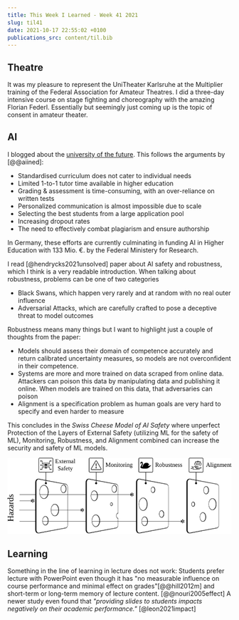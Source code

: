 ```yaml
---
title: This Week I Learned - Week 41 2021
slug: til41
date: 2021-10-17 22:55:02 +0100
publications_src: content/til.bib
--- 
```



## Theatre 
It was my pleasure to represent the UniTheater Karlsruhe at the Multiplier training of the Federal Association for Amateur Theatres. I did a three-day intensive course on stage fighting and choreography with the amazing Florian Federl. Essentially but seemingly just coming up is the topic of consent in amateur theater.

## AI 
I blogged about the [university of the future](/future-uni). This follows the arguments by [@@aiined]:   

* Standardised curriculum does not cater to individual needs
* Limited 1-to-1 tutor time available in higher education
* Grading & assessment is time-consuming, with an over-reliance on written tests
* Personalized communication is almost impossible due to scale
* Selecting the best students from a large application pool
* Increasing dropout rates
* The need to effectively combat plagiarism and ensure authorship 

In Germany, these efforts are currently culminating in funding AI in Higher Education with 133 Mio. €. by the Federal Ministery for Research.

I read [@hendrycks2021unsolved] paper about AI safety and robustness, which I think is a very readable introduction. 
When talking about robustness, problems can be one of two categories
* Black Swans, which happen very rarely and at random with no real outer influence
* Adversarial Attacks, which are carefully crafted to pose a deceptive threat to model outcomes

Robustness means many things but I want to highlight just a couple of thoughts from the paper: 
* Models should assess their domain of competence accurately and return calibrated uncertainty measures, so models are not overconfident in their competence.
* Systems are more and more trained on data scraped from
online data. Attackers can poison this data by manipulating data and publishing it online. When models are trained on this data,  that adversaries can poison
* Alignment is a specification problem as human goals are very hard to specify and even harder to measure


This concludes in the *Swiss Cheese Model of AI Safety* where unperfect Protection of the Layers of External Safety (utilizing ML for the safety of ML), Monitoring, Robustness, and Alignment combined can increase the security and safety of ML models. 

![Swiss Cheese Model of AI Safety](../images/weekly/swiss_cheese.svg)

## Learning 
Something in the line of learning in lecture does not work: Students prefer lecture with PowerPoint even though it has "no measurable influence on course performance and minimal effect on grades"[@@hill2012m] and short-term or long-term memory of lecture content. [@@nouri2005effect] A newer study even found that *"providing slides to students impacts negatively on their academic performance."* [@leon2021impact]


